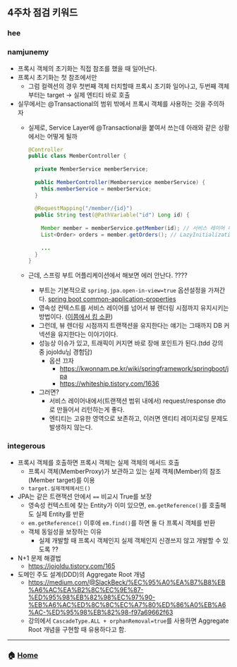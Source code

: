 ## 4주차 점검 키워드 

### hee


### namjunemy
- 프록시 객체의 초기화는 직접 참조를 했을 때 일어난다.
- 프록시 초기화는 첫 참조에서만
  - 그럼 컬렉션의 경우 첫번째 객체 터치할때 프록시 초기화 일어나고, 두번째 객체 부터는 target -> 실제 엔티티 바로 호출
- 실무에서는 @Transactional의 범위 밖에서 프록시 객체를 사용하는 것을 주의하자
  - 실제로, Service Layer에 @Transactional을 붙여서 쓰는데 아래와 같은 상황에서는 어떻게 될까
  
    ```java
    @Controller
    public class MemberController {
      
      private MemberService memberService;
      
      public MemberController(Memberservice memberService) {
        this.memberService = memberService;
      }
      
      @RequestMapping("/member/{id}")
      public String test(@PathVariable("id") Long id) {
      
        Member member = memberService.getMember(id); // 서비스 레이어 내에서 트랜잭션이 열리고 닫힌다.
        List<Order> orders = member.getOrders(); // LazyInitializationException 터진다.
      
        ...
      }
    }
    ```
  - 근데, 스프링 부트 어플리케이션에서 해보면 에러 안난다. ????
    - 부트는 기본적으로 `spring.jpa.open-in-view=true` 옵션설정을 가져간다. [spring boot common-application-properties](https://docs.spring.io/spring-boot/docs/current/reference/html/common-application-properties.html)
    - 영속성 컨텍스트를 서비스 레이어를 넘어서 뷰 렌더링 시점까지 유지시키는 방법이다. ([이쯤에서 킹 소환](https://kingbbode.tistory.com/27))
    - 그런데, 뷰 렌더링 시점까지 트랜잭션을 유지한다는 얘기는 그때까지 DB 커넥션을 유지한다는 이야기이다.
    - 성능상 이슈가 있고, 트래픽이 커지면 바로 장애 포인트가 된다.(tdd 강의 중 jojoldu님 경험담)
      - 옵션 끄자
        - https://kwonnam.pe.kr/wiki/springframework/springboot/jpa
        - https://whiteship.tistory.com/1636
    - 그러면?
      - 서비스 레이어내에서(트랜잭션 범위 내에서) request/response dto로 만들어서 리턴하는게 좋다.
      - 엔티티는 고유한 영역으로 보존하고, 이러면 엔티티 레이지로딩 문제도 발생하지 않는다.

### integerous
- 프록시 객체를 호출하면 프록시 객체는 실제 객체의 메서드 호출
  - 프록시 객체(MemberProxy)가 보관하고 있는 실제 객체(Member)의 참조(Member target)를 이용
  - `target.실제객체메서드()`
- JPA는 같은 트랜잭션 안에서 `==` 비교시 True를 보장
  - 영속성 컨텍스트에 찾는 Entity가 이미 있으면, `em.getReference()`를 호출해도 실제 Entity를 반환
  - `em.getReference()` 이후에 `em.find()`를 하면 둘 다 프록시 객체를 반환
  - 객체 동일성을 보장하는 이유
    - 실제 개발할 때 프록시 객체인지 실제 객체인지 신경쓰지 않고 개발할 수 있도록 ??
- N+1 문제 해결법
  - https://jojoldu.tistory.com/165
- 도메인 주도 설계(DDD)의 Aggregate Root 개념
  - https://medium.com/@SlackBeck/%EC%95%A0%EA%B7%B8%EB%A6%AC%EA%B2%8C%EC%9E%87-%ED%95%98%EB%82%98%EC%97%90-%EB%A6%AC%ED%8C%8C%EC%A7%80%ED%86%A0%EB%A6%AC-%ED%95%98%EB%82%98-f97a69662f63
  - 강의에서 `CascadeType.ALL + orphanRemoval=true`를 사용하면 Aggregate Root 개념을 구현할 때 유용하다고 함.
---
### :house: [Home](https://github.com/team-zunior/orm-jpa-basic)
